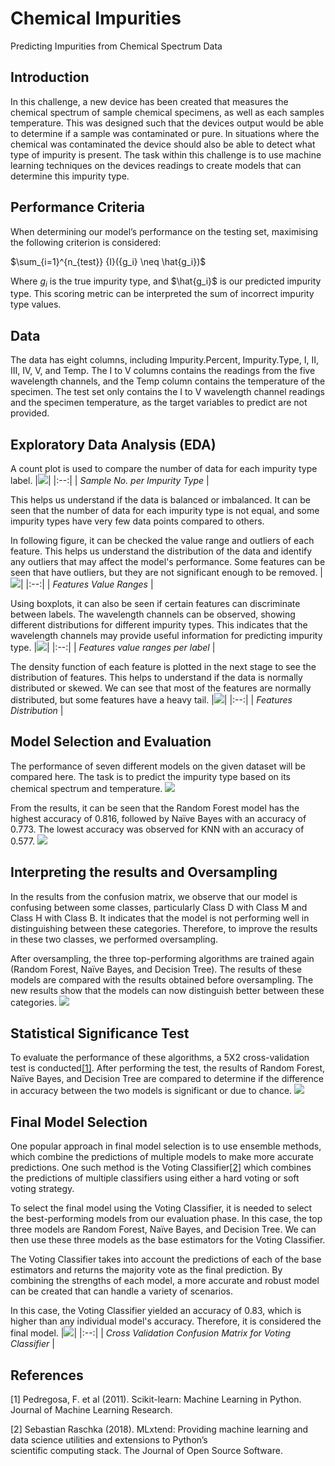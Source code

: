# Chemical Impurities
Predicting Impurities from Chemical Spectrum Data

## Introduction
In this challenge, a new device has been created that measures the chemical spectrum of sample chemical specimens, as well as each samples temperature. This was designed such that the devices output would be able to determine if a sample was contaminated or pure. In situations where the chemical was contaminated the device should also be able to detect what type of impurity is present. The task within this challenge is to use machine learning techniques on the devices readings to create models that can determine this impurity type.

## Performance Criteria
When determining our model’s performance on the testing set, maximising the following criterion is considered:

$\sum_{i=1}^{n_{test}} {I}({g_i} \neq \hat{g_i})$

Where ${g_i}$ is the true impurity type, and $\hat{g_i}$ is our predicted impurity type. This scoring metric can be interpreted the sum of incorrect impurity type values.

## Data
The data has eight columns, including Impurity.Percent, Impurity.Type, I, II, III, IV, V, and Temp. The I to V columns contains the readings from the five wavelength channels, and the Temp column contains the temperature of the specimen. The test set only contains the I to V wavelength channel readings and the specimen temperature, as the target variables to predict are not provided.

## Exploratory Data Analysis (EDA)
A count plot is used to compare the number of data for each impurity type label. 
|![](./images/1.png)|
|:--:|
| *Sample No. per Impurity Type* |

This helps us understand if the data is balanced or imbalanced. It can be seen that the number of data for each impurity type is not equal, and some impurity types have very few data points compared to others.

In following figure, it can be checked the value range and outliers of each feature. This helps us understand the distribution of the data and identify any outliers that may affect the model's performance. Some features can be seen that have outliers, but they are not significant enough to be removed.
|![](./images/3.png)|
|:--:|
| *Features Value Ranges* |

Using boxplots, it can also be seen if certain features can discriminate between labels. The wavelength channels can be observed, showing different distributions for different impurity types. This indicates that the wavelength channels may provide useful information for predicting impurity type.
|![](./images/4.png)|
|:--:|
| *Features value ranges per label* |

The density function of each feature is plotted in the next stage to see the distribution of features. This helps to understand if the data is normally distributed or skewed. We can see that most of the features are normally distributed, but some features have a heavy tail. 
|![](./images/5.png)|
|:--:|
| *Features Distribution* |

## Model Selection and Evaluation
The performance of seven different models on the given dataset will be compared here. The task is to predict the impurity type based on its chemical spectrum and temperature.
![](./images/10.png)

From the results, it can be seen that the Random Forest model has the highest accuracy of 0.816, followed by Naïve Bayes with an accuracy of 0.773. The lowest accuracy was observed for KNN with an accuracy of 0.577.
![](./images/11.png)

## Interpreting the results and Oversampling
In the results from the confusion matrix, we observe that our model is confusing between some classes, particularly Class D with Class M and Class H with Class B. It indicates that the model is not performing well in distinguishing between these categories. Therefore, to improve the results in these two classes, we performed oversampling.

After oversampling, the three top-performing algorithms are trained again (Random Forest, Naïve Bayes, and Decision Tree). The results of these models are compared with the results obtained before oversampling. The new results show that the models can now distinguish better between these categories.
![](./images/12.png)

## Statistical Significance Test
To evaluate the performance of these algorithms, a 5X2 cross-validation test is conducted[[1]](#1). 
After performing the test, the results of Random Forest, Naïve Bayes, and Decision Tree are compared to determine if the difference in accuracy between the two models is significant or due to chance.
![](./images/13.png)

## Final Model Selection
One popular approach in final model selection is to use ensemble methods, which combine the predictions of multiple models to make more accurate predictions. One such method is the Voting Classifier[[2]](#2) which combines the predictions of multiple classifiers using either a hard voting or soft voting strategy.

To select the final model using the Voting Classifier, it is needed to select the best-performing models from our evaluation phase. In this case, the top three models are Random Forest, Naïve Bayes, and Decision Tree. We can then use these three models as the base estimators for the Voting Classifier.

The Voting Classifier takes into account the predictions of each of the base estimators and returns the majority vote as the final prediction. By combining the strengths of each model, a more accurate and robust model can be created that can handle a variety of scenarios.

In this case, the Voting Classifier yielded an accuracy of 0.83, which is higher than any individual model's accuracy. Therefore, it is considered the final model.
|![](./images/9.png)|
|:--:|
| *Cross Validation Confusion Matrix for Voting Classifier* |

## References
<a id="1">[1]</a> 
Pedregosa, F. et al (2011). 
Scikit-learn: Machine Learning in Python. 
Journal of Machine Learning Research.

<a id="2">[2]</a> 
Sebastian Raschka (2018). 
MLxtend: Providing machine learning and data science 
                  utilities and extensions to Python’s  
                  scientific computing stack. 
The Journal of Open Source Software.
